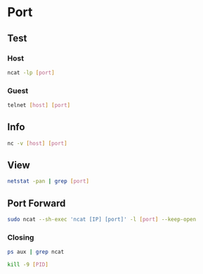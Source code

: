 # Port

## Test

### Host

```sh
ncat -lp [port]
```

### Guest

```sh
telnet [host] [port]
```

## Info

```sh
nc -v [host] [port]
```

## View

```sh
netstat -pan | grep [port]
```

## Port Forward

```sh
sudo ncat --sh-exec 'ncat [IP] [port]' -l [port] --keep-open
```

### Closing

```sh
ps aux | grep ncat
```

```sh
kill -9 [PID]
```
